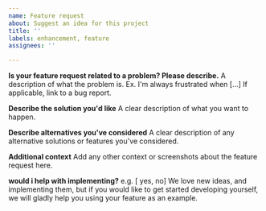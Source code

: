 ```yaml
---
name: Feature request
about: Suggest an idea for this project
title: ''
labels: enhancement, feature
assignees: ''

---
```


**Is your feature request related to a problem? Please describe.**
A description of what the problem is. Ex. I'm always frustrated when [...]
If applicable, link to a bug report.

**Describe the solution you'd like**
A clear description of what you want to happen.

**Describe alternatives you've considered**
A clear description of any alternative solutions or features you've considered.

**Additional context**
Add any other context or screenshots about the feature request here.

**would i help with implementing?** e.g. [ yes, no]
We love new ideas, and implementing them, but if you would like to get started developing yourself, we will gladly help you using your feature as an example.
